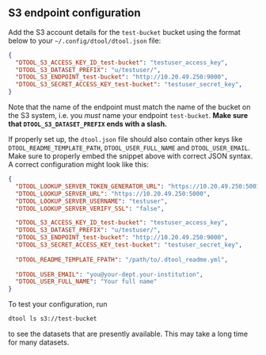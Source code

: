 ## S3 endpoint configuration

Add the S3 account details for the `test-bucket` bucket using the format below to your `~/.config/dtool/dtool.json` file:

```json
{
  "DTOOL_S3_ACCESS_KEY_ID_test-bucket": "testuser_access_key",
  "DTOOL_S3_DATASET_PREFIX": "u/testuser/",
  "DTOOL_S3_ENDPOINT_test-bucket": "http://10.20.49.250:9000",
  "DTOOL_S3_SECRET_ACCESS_KEY_test-bucket": "testuser_secret_key",
}
```

Note that the name of the endpoint must match the name of the bucket on the S3 system, i.e. you *must* name your endpoint `test-bucket`. **Make sure that `DTOOL_S3_DATASET_PREFIX` ends with a slash.**

If properly set up, the `dtool.json` file should also contain other keys like `DTOOL_README_TEMPLATE_PATH`, `DTOOL_USER_FULL_NAME` and `DTOOL_USER_EMAIL`. Make sure to properly embed the snippet above with correct JSON syntax. A correct configuration might look like this:

```json
{
  "DTOOL_LOOKUP_SERVER_TOKEN_GENERATOR_URL": "https://10.20.49.250:5001/token",
  "DTOOL_LOOKUP_SERVER_URL": "https://10.20.49.250:5000",
  "DTOOL_LOOKUP_SERVER_USERNAME": "testuser",
  "DTOOL_LOOKUP_SERVER_VERIFY_SSL": "false",

  "DTOOL_S3_ACCESS_KEY_ID_test-bucket": "testuser_access_key",
  "DTOOL_S3_DATASET_PREFIX": "u/testuser/",
  "DTOOL_S3_ENDPOINT_test-bucket": "http://10.20.49.250:9000",
  "DTOOL_S3_SECRET_ACCESS_KEY_test-bucket": "testuser_secret_key",
  
  "DTOOL_README_TEMPLATE_FPATH": "/path/to/.dtool_readme.yml",
  
  "DTOOL_USER_EMAIL": "you@your-dept.your-institution",
  "DTOOL_USER_FULL_NAME": "Your full name"
}
```

To test your configuration, run
```bash
dtool ls s3://test-bucket
```
to see the datasets that are presently available. This may take a long time for many datasets.
